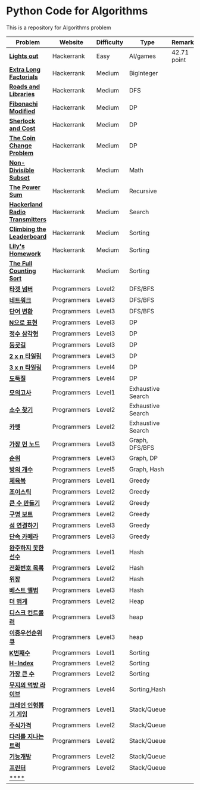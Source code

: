 # Python Code for Algorithms 

This is a repository for Algorithms problem 

|Problem|Website|Difficulty|Type|Remarks|
|---|---|---|---|---|
|[**Lights out**](https://www.hackerrank.com/challenges/lightsout/problem)|Hackerrank|Easy|AI/games|42.71 point|
|[**Extra Long Factorials**](https://www.hackerrank.com/challenges/extra-long-factorials/problem)|Hackerrank|Medium|BigInteger||
|[**Roads and Libraries**](https://www.hackerrank.com/challenges/torque-and-development/problem)|Hackerrank|Medium|DFS||
|[**Fibonachi Modified**](https://www.hackerrank.com/challenges/fibonacci-modified/problem)|Hackerrank|Medium|DP||
|[**Sherlock and Cost**](https://www.hackerrank.com/challenges/sherlock-and-cost/problem)|Hackerrank|Medium|DP||
|[**The Coin Change Problem**](https://www.hackerrank.com/challenges/coin-change/problem)|Hackerrank|Medium|DP||
|[**Non-Divisible Subset**](https://www.hackerrank.com/challenges/non-divisible-subset/problem)|Hackerrank|Medium|Math||
|[**The Power Sum**](https://www.hackerrank.com/challenges/the-power-sum/problem)|Hackerrank|Medium|Recursive||
|[**Hackerland Radio Transmitters**](https://www.hackerrank.com/challenges/hackerland-radio-transmitters/problem)|Hackerrank|Medium|Search||
|[**Climbing the Leaderboard**](https://www.hackerrank.com/challenges/climbing-the-leaderboard/problem)|Hackerrank|Medium|Sorting||
|[**Lily's Homework**](https://www.hackerrank.com/challenges/lilys-homework/problem)|Hackerrank|Medium|Sorting||
|[**The Full Counting Sort**](https://www.hackerrank.com/challenges/countingsort4/problem)|Hackerrank|Medium|Sorting||
|[**타겟 넘버**](https://programmers.co.kr/learn/courses/30/lessons/43165)|Programmers|Level2|DFS/BFS||
|[**네트워크**](https://programmers.co.kr/learn/courses/30/lessons/43162)|Programmers|Level3|DFS/BFS||
|[**단어 변환**](https://programmers.co.kr/learn/courses/30/lessons/43163)|Programmers|Level3|DFS/BFS||
|[**N으로 표현**](https://programmers.co.kr/learn/courses/30/lessons/42895)|Programmers|Level3|DP||
|[**정수 삼각형**](https://programmers.co.kr/learn/courses/30/lessons/43105)|Programmers|Level3|DP||
|[**등굣길**](https://programmers.co.kr/learn/courses/30/lessons/42898#)|Programmers|Level3|DP||
|[**2 x n 타일링**](https://programmers.co.kr/learn/courses/30/lessons/12900#)|Programmers|Level3|DP||
|[**3 x n 타일링**](https://programmers.co.kr/learn/courses/30/lessons/12902)|Programmers|Level4|DP||
|[**도둑질**](https://programmers.co.kr/learn/courses/30/lessons/42897)|Programmers|Level4|DP||
|[**모의고사**](https://programmers.co.kr/learn/courses/30/lessons/42840)|Programmers|Level1|Exhaustive Search||
|[**소수 찾기**](https://programmers.co.kr/learn/courses/30/lessons/42839)|Programmers|Level2|Exhaustive Search||
|[**카펫**](https://programmers.co.kr/learn/courses/30/lessons/42842)|Programmers|Level2|Exhaustive Search||
|[**가장 먼 노드**](https://programmers.co.kr/learn/courses/30/lessons/49189)|Programmers|Level3|Graph, DFS/BFS||
|[**순위**](https://programmers.co.kr/learn/courses/30/lessons/49191#qna)|Programmers|Level3|Graph, DP||
|[**방의 개수**](https://programmers.co.kr/learn/courses/30/lessons/49190#)|Programmers|Level5|Graph, Hash||
|[**체육복**](https://programmers.co.kr/learn/courses/30/lessons/42862#)|Programmers|Level1|Greedy||
|[**조이스틱**](https://programmers.co.kr/learn/courses/30/lessons/42860#)|Programmers|Level2|Greedy||
|[**큰 수 만들기**](https://programmers.co.kr/learn/courses/30/lessons/42883#)|Programmers|Level2|Greedy||
|[**구명 보트**](https://programmers.co.kr/learn/courses/30/lessons/42885)|Programmers|Level2|Greedy||
|[**섬 연결하기**](https://programmers.co.kr/learn/courses/30/lessons/42861)|Programmers|Level3|Greedy||
|[**단속 카메라**](https://programmers.co.kr/learn/courses/30/lessons/42884)|Programmers|Level3|Greedy||
|[**완주하지 못한 선수**](https://programmers.co.kr/learn/courses/30/lessons/42576)|Programmers|Level1|Hash||
|[**전화번호 목록**](https://programmers.co.kr/learn/courses/30/lessons/42577)|Programmers|Level2|Hash||
|[**위장**](https://programmers.co.kr/learn/courses/30/lessons/42578)|Programmers|Level2|Hash||
|[**베스트 앨범**](https://programmers.co.kr/learn/courses/30/lessons/42579)|Programmers|Level3|Hash||
|[**더 맵게**](https://programmers.co.kr/learn/courses/30/lessons/42626?language=python3#)|Programmers|Level2|Heap||
|[**디스크 컨트롤러**](https://programmers.co.kr/learn/courses/30/lessons/42627)|Programmers|Level3|heap||
|[**이중우선순위 큐**](https://programmers.co.kr/learn/courses/30/lessons/42628)|Programmers|Level3|heap||
|[**K번째수**](https://programmers.co.kr/learn/courses/30/lessons/42748)|Programmers|Level1|Sorting||
|[**H-Index**](https://programmers.co.kr/learn/courses/30/lessons/42747#)|Programmers|Level2|Sorting||
|[**가장 큰 수**](https://programmers.co.kr/learn/courses/30/lessons/42746)|Programmers|Level2|Sorting||
|[**무지의 먹방 라이브**](https://programmers.co.kr/learn/courses/30/lessons/42891#)|Programmers|Level4|Sorting,Hash||
|[**크레인 인형뽑기 게임**](https://programmers.co.kr/learn/courses/30/lessons/64061?language=python3)|Programmers|Level1|Stack/Queue||
|[**주식가격**](https://programmers.co.kr/learn/courses/30/lessons/42584#)|Programmers|Level2|Stack/Queue||
|[**다리를 지나는 트럭**](https://programmers.co.kr/learn/courses/30/lessons/42583)|Programmers|Level2|Stack/Queue||
|[**기능개발**](https://programmers.co.kr/learn/courses/30/lessons/42586)|Programmers|Level2|Stack/Queue||
|[**프린터**](https://programmers.co.kr/learn/courses/30/lessons/42587#)|Programmers|Level2|Stack/Queue||
|[****]()|||||